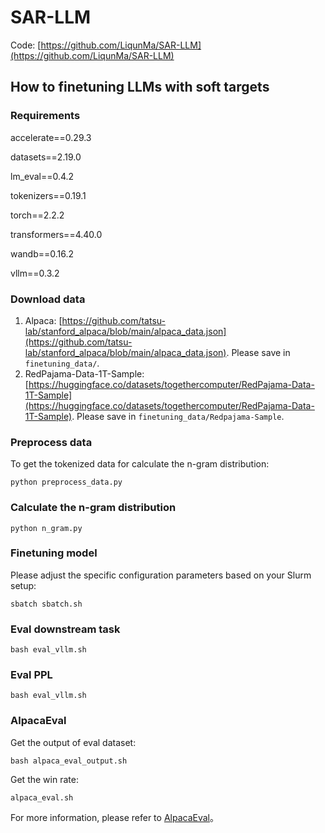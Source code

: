 # SAR-LLM
Code: [https://github.com/LiqunMa/SAR-LLM](https://github.com/LiqunMa/SAR-LLM)

## How to finetuning LLMs with soft targets

### Requirements
accelerate==0.29.3

datasets==2.19.0

lm_eval==0.4.2

tokenizers==0.19.1

torch==2.2.2

transformers==4.40.0

wandb==0.16.2

vllm==0.3.2

### Download data
1. Alpaca: [https://github.com/tatsu-lab/stanford_alpaca/blob/main/alpaca_data.json](https://github.com/tatsu-lab/stanford_alpaca/blob/main/alpaca_data.json). Please save in `finetuning_data/`.
2. RedPajama-Data-1T-Sample: [https://huggingface.co/datasets/togethercomputer/RedPajama-Data-1T-Sample](https://huggingface.co/datasets/togethercomputer/RedPajama-Data-1T-Sample). Please save in `finetuning_data/Redpajama-Sample`.

### Preprocess data
To get the tokenized data for calculate the n-gram distribution:

`python preprocess_data.py` 

### Calculate the n-gram distribution
`python n_gram.py`

### Finetuning model
Please adjust the specific configuration parameters based on your Slurm setup:

`sbatch sbatch.sh`

### Eval downstream task
`bash eval_vllm.sh`

### Eval PPL
`bash eval_vllm.sh`

### AlpacaEval
Get the output of eval dataset:

`bash alpaca_eval_output.sh`

Get the win rate:

`alpaca_eval.sh`

For more information, please refer to [AlpacaEval](https://github.com/tatsu-lab/alpaca_eval)。
